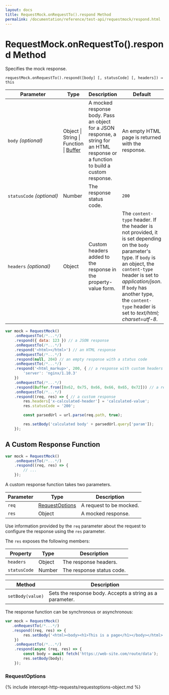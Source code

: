 ```yaml
---
layout: docs
title: RequestMock.onRequestTo().respond Method
permalink: /documentation/reference/test-api/requestmock/respond.html
---
```

# RequestMock.onRequestTo().respond Method

Specifies the mock response.

```text
requestMock.onRequestTo().respond([body] [, statusCode] [, headers]) → this
```

Parameter | Type | Description   | Default
--------- | ---- | ------------- | -----
`body`&#160;*(optional)* | Object &#124; String &#124; Function &#124; [Buffer](https://nodejs.org/api/buffer.html) | A mocked response body. Pass an object for a JSON response, a string for an HTML response or a function to build a custom response. | An empty HTML page is returned with the response.
`statusCode`&#160;*(optional)* | Number | The response status code. | `200`
`headers`&#160;*(optional)* | Object | Custom headers added to the response in the property-value form.| The `content-type` header. If the header is not provided, it is set depending on the `body` parameter's type. If `body` is an object, the `content-type` header is set to *application/json*. If `body` has another type, the `content-type` header is set to *text/html; charset=utf-8*.

```js
var mock = RequestMock()
    .onRequestTo(/*...*/)
    .respond({ data: 123 }) // a JSON response
    .onRequestTo(/*...*/)
    .respond('<html></html>') // an HTML response
    .onRequestTo(/*...*/)
    .respond(null, 204) // an empty response with a status code
    .onRequestTo(/*...*/)
    .respond('<html_markup>', 200, { // a response with custom headers
        'server': 'nginx/1.10.3'
    })
    .onRequestTo(/*...*/)
    .respond(Buffer.from([0x62, 0x75, 0x66, 0x66, 0x65, 0x72])) // a response with binary data
    .onRequestTo(/*...*/)
    .respond((req, res) => { // a custom response
        res.headers['x-calculated-header'] = 'calculated-value';
        res.statusCode = '200';

        const parsedUrl = url.parse(req.path, true);

        res.setBody('calculated body' + parsedUrl.query['param']);
    });
```

## A Custom Response Function

```js
var mock = RequestMock()
    .onRequestTo(/*...*/)
    .respond((req, res) => {
        // ...
    });
```

A custom response function takes two parameters.

Parameter | Type | Description
--------- | ---- | ---------------
`req`     | [RequestOptions](#requestoptions) | A request to be mocked.
`res`     | Object | A mocked response.

Use information provided by the `req` parameter about the request to configure the response using the `res` parameter.

The `res` exposes the following members:

Property | Type | Description
-------- | ---- | ------------
`headers` | Object | The response headers.
`statusCode` | Number | The response status code.

Method | Description
------ | ---------------
`setBody(value)` | Sets the response body. Accepts a string as a parameter.

The response function can be synchronous or asynchronous:

```js
var mock = RequestMock()
   .onRequestTo(/*...*/)
   .respond((req, res) => {
        res.setBody('<html><body><h1>This is a page</h1></body></html>');
    })
    .onRequestTo(/*...*/)
    .respond(async (req, res) => {
        const body = await fetch('https://web-site.com/route/data');
        res.setBody(body);
    });
```

### RequestOptions

{% include intercept-http-requests/requestoptions-object.md %}
